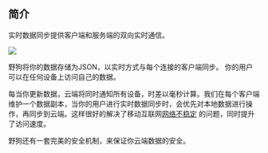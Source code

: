 
## 简介

实时数据同步提供客户端和服务端的双向实时通信。

![](http://7xrn7f.com1.z0.glb.clouddn.com/16-8-30/61507819.jpg)

野狗将你的数据存储为JSON，以实时方式与每个连接的客户端同步。 你的用户可以在任何设备上访问自己的数据。

每当你更新数据，云端将同时通知所有设备，时差以毫秒计算。我们在每个客户端维护一个数据副本，当你的用户进行实时数据同步时，会优先对本地数据进行操作，再同步到云端。这样很好的解决了移动互联网[网络不稳定](overview/sync/feature.html#%E7%A6%BB%E7%BA%BF) 的问题，同时提升了访问速度。

野狗还有一套完美的安全机制，来保证你云端数据的安全。


